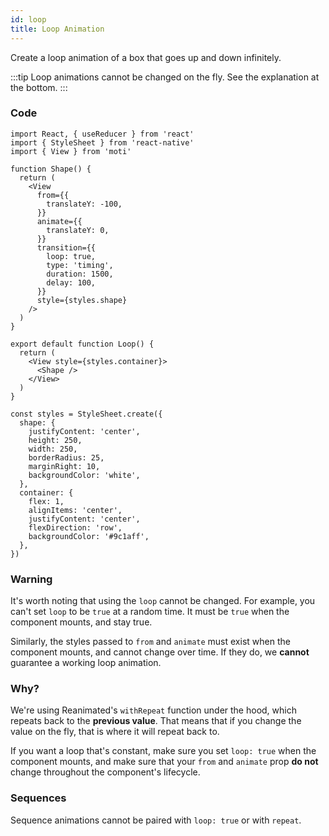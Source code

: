 ```yaml
---
id: loop
title: Loop Animation
---
```


Create a loop animation of a box that goes up and down infinitely.

:::tip
Loop animations cannot be changed on the fly. See the explanation at the bottom.
:::

### Code

```tsx
import React, { useReducer } from 'react'
import { StyleSheet } from 'react-native'
import { View } from 'moti'

function Shape() {
  return (
    <View
      from={{
        translateY: -100,
      }}
      animate={{
        translateY: 0,
      }}
      transition={{
        loop: true,
        type: 'timing',
        duration: 1500,
        delay: 100,
      }}
      style={styles.shape}
    />
  )
}

export default function Loop() {
  return (
    <View style={styles.container}>
      <Shape />
    </View>
  )
}

const styles = StyleSheet.create({
  shape: {
    justifyContent: 'center',
    height: 250,
    width: 250,
    borderRadius: 25,
    marginRight: 10,
    backgroundColor: 'white',
  },
  container: {
    flex: 1,
    alignItems: 'center',
    justifyContent: 'center',
    flexDirection: 'row',
    backgroundColor: '#9c1aff',
  },
})
```

### Warning

It's worth noting that using the `loop` cannot be changed. For example, you can't set `loop` to be `true` at a random time. It must be `true` when the component mounts, and stay true.

Similarly, the styles passed to `from` and `animate` must exist when the component mounts, and cannot change over time. If they do, we **cannot** guarantee a working loop animation.

### Why?

We're using Reanimated's `withRepeat` function under the hood, which repeats back to the **previous value**. That means that if you change the value on the fly, that is where it will repeat back to.

If you want a loop that's constant, make sure you set `loop: true` when the component mounts, and make sure that your `from` and `animate` prop **do not** change throughout the component's lifecycle.

### Sequences

Sequence animations cannot be paired with `loop: true` or with `repeat`.
